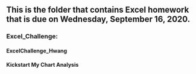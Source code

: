 ## This is the folder that contains Excel homework that is due on Wednesday, September 16, 2020.
### Excel_Challenge:<br>
#### ExcelChallenge_Hwang<br>
#### Kickstart My Chart Analysis

